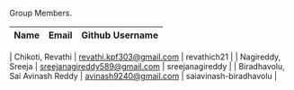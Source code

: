 Group Members.

| Name                              |  Email                       | Github Username           |
| -----------------------------     |:---------------:             | ----------------:         |

|  Chikoti, Revathi                 | revathi.kpf303@gmail.com     | revathich21               |
| Nagireddy, Sreeja                 | sreejanagireddy589@gmail.com | sreejanagireddy           |
| Biradhavolu, Sai Avinash Reddy    | avinash9240@gmail.com        | saiavinash-biradhavolu    |
